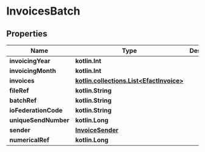 
# InvoicesBatch

## Properties
Name | Type | Description | Notes
------------ | ------------- | ------------- | -------------
**invoicingYear** | **kotlin.Int** |  | 
**invoicingMonth** | **kotlin.Int** |  | 
**invoices** | [**kotlin.collections.List&lt;EfactInvoice&gt;**](EfactInvoice.md) |  | 
**fileRef** | **kotlin.String** |  |  [optional]
**batchRef** | **kotlin.String** |  |  [optional]
**ioFederationCode** | **kotlin.String** |  |  [optional]
**uniqueSendNumber** | **kotlin.Long** |  |  [optional]
**sender** | [**InvoiceSender**](InvoiceSender.md) |  |  [optional]
**numericalRef** | **kotlin.Long** |  |  [optional]




